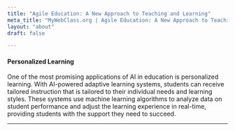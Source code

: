 ```yaml
---
title: "Agile Education: A New Approach to Teaching and Learning"
meta_title: "MyWebClass.org | Agile Education: A New Approach to Teaching and Learning"
layout: "about"
draft: false

---
```



#### Personalized Learning

One of the most promising applications of AI in education is personalized learning. With AI-powered adaptive learning systems, students can receive tailored instruction that is tailored to their individual needs and learning styles. These systems use machine learning algorithms to analyze data on student performance and adjust the learning experience in real-time, providing students with the support they need to succeed.


---

